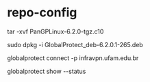 # repo-config
tar -xvf PanGPLinux-6.2.0-tgz.c10

sudo dpkg -i GlobalProtect_deb-6.2.0.1-265.deb

globalprotect connect -p infravpn.ufam.edu.br

globalprotect show --status
